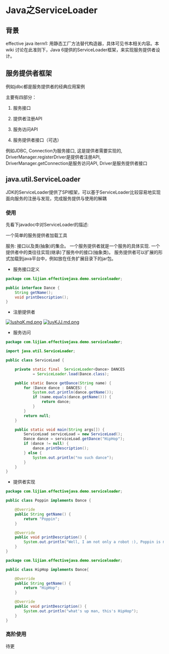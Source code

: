 # Java之ServiceLoader

## 背景

effective java iterm1: 用静态工厂方法替代构造器，具体可见书本相关内容。本wiki
讨论在此准则下，Java 6提供的ServiceLoader框架，来实现服务提供者设计。

## 服务提供者框架

例如jdbc都是服务提供者的经典应用案例  

主要有四部分：

1. 服务接口

2. 提供者注册API

3. 服务访问API

4. 服务提供者接口（可选）

例如JDBC, Connection为服务接口, 这是提供者需要实现的, DriverManager.registerDriver是提供者注册API, DriverManager.getConnection是服务访问API, Driver是服务提供者接口

## java.util.ServiceLoader

JDK的ServiceLoader提供了SPI框架，可以基于ServiceLoader比较容易地实现面向服务的注册与发现，完成服务提供与使用的解耦

### 使用

先看下javadoc中对ServiceLoader的描述:

一个简单的服务提供者加载工具

服务: 接口以及类(抽象)的集合。 一个服务提供者就是一个服务的具体实现. 一个提供者中的类往往实现(继承)了服务中的接口(抽象类)。
服务提供者可以扩展的形式加载到java平台中，例如放在任务扩展目录下的jar包。

- 服务接口定义

```java
package com.lijian.effectivejava.demo.serviceloader;

public interface Dance {
    String getName();
    void printDescription();
}
```

- 注册提供者

[![lushqK.md.png](https://s2.ax1x.com/2019/12/29/lushqK.md.png)](https://imgchr.com/i/lushqK)
[![luyKJJ.md.png](https://s2.ax1x.com/2019/12/29/luyKJJ.md.png)](https://imgchr.com/i/luyKJJ)

- 服务访问

```java
package com.lijian.effectivejava.demo.serviceloader;

import java.util.ServiceLoader;

public class ServiceLoad {

    private static final  ServiceLoader<Dance> DANCES
            = ServiceLoader.load(Dance.class);

    public static Dance getDance(String name) {
        for (Dance dance : DANCES) {
            System.out.println(dance.getName());
            if (name.equals(dance.getName())) {
                return dance;
            }
        }
        return null;
    }

    public static void main(String args[]) {
        ServiceLoad serviceLoad = new ServiceLoad();
        Dance dance = serviceLoad.getDance("HipHop");
        if (dance != null) {
            dance.printDescription();
        } else {
            System.out.println("no such dance");
        }
    }
}
```

- 提供者实现

```java
package com.lijian.effectivejava.demo.serviceloader;

public class Poppin implements Dance {

    @Override
    public String getName() {
        return "Poppin";
    }

    @Override
    public void printDescription() {
        System.out.println("Well, I am not only a robot :), Poppin is me");
    }
}
```

```java
package com.lijian.effectivejava.demo.serviceloader;

public class HipHop implements Dance{

    @Override
    public String getName() {
        return "HipHop";
    }

    @Override
    public void printDescription() {
        System.out.println("what's up man, this's HipHop");
    }
}

```

### 高阶使用

待更
